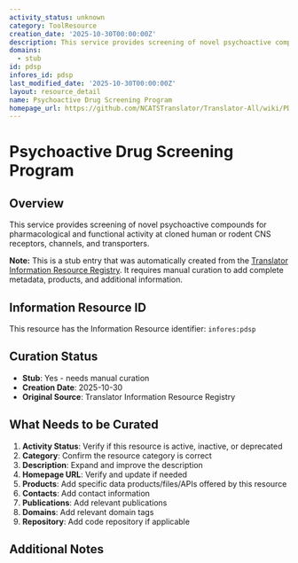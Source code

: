 ```yaml
---
activity_status: unknown
category: ToolResource
creation_date: '2025-10-30T00:00:00Z'
description: This service provides screening of novel psychoactive compounds for pharmacological and functional activity at cloned human or rodent CNS receptors, channels, and transporters.
domains:
  - stub
id: pdsp
infores_id: pdsp
last_modified_date: '2025-10-30T00:00:00Z'
layout: resource_detail
name: Psychoactive Drug Screening Program
homepage_url: https://github.com/NCATSTranslator/Translator-All/wiki/PDSP
---
```


# Psychoactive Drug Screening Program

## Overview

This service provides screening of novel psychoactive compounds for pharmacological and functional activity at cloned human or rodent CNS receptors, channels, and transporters.

**Note:** This is a stub entry that was automatically created from the [Translator Information Resource Registry](https://biolink.github.io/information-resource-registry/). It requires manual curation to add complete metadata, products, and additional information.

## Information Resource ID

This resource has the Information Resource identifier: `infores:pdsp`

## Curation Status

- **Stub**: Yes - needs manual curation
- **Creation Date**: 2025-10-30
- **Original Source**: Translator Information Resource Registry

## What Needs to be Curated

1. **Activity Status**: Verify if this resource is active, inactive, or deprecated
2. **Category**: Confirm the resource category is correct
3. **Description**: Expand and improve the description
4. **Homepage URL**: Verify and update if needed
5. **Products**: Add specific data products/files/APIs offered by this resource
6. **Contacts**: Add contact information
7. **Publications**: Add relevant publications
8. **Domains**: Add relevant domain tags
9. **Repository**: Add code repository if applicable

## Additional Notes
